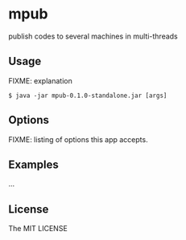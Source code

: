 # mpub

publish codes to several machines in multi-threads

## Usage

FIXME: explanation

    $ java -jar mpub-0.1.0-standalone.jar [args]

## Options

FIXME: listing of options this app accepts.

## Examples

...

## License

The MIT LICENSE
